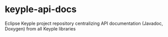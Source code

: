 # keyple-api-docs
Eclipse Keyple project repository centralizing API documentation (Javadoc, Doxygen) from all Keyple libraries
